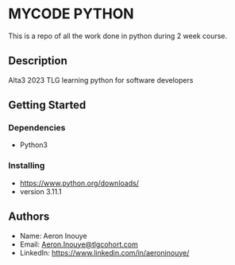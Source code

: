 # MYCODE PYTHON

This is a repo of all the work done in python during 2 week course. 

## Description

Alta3 2023 TLG learning python for software developers

## Getting Started

### Dependencies

* Python3

### Installing

* https://www.python.org/downloads/
* version 3.11.1

## Authors
* Name: Aeron Inouye
* Email: Aeron.Inouye@tlgcohort.com
* LinkedIn: https://www.linkedin.com/in/aeroninouye/
